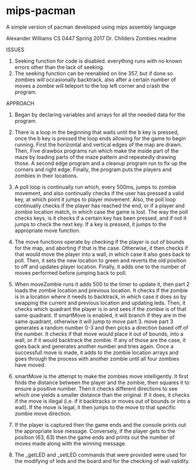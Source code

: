 # mips-pacman
A simple version of pacman developed using mips assembly language


Alexander Williams
CS 0447 Spring 2017
Dr. Childers
Zombies readme

ISSUES
1.	Seeking function for code is disabled. everything runs with no known errors other than the lack of seeking.
2.	The seeking function can be reenabled on line 357, but if done so zombies will occasionally backtrack,
	also after a certain number of moves a zombie will teleport to the top left corner and crash the program.

APPROACH
1.	Began by declaring variables and arrays for all the needed data for the program.

2.	There is a loop in the beginning that waits until the b key is pressed, once the b key is pressed the loop
	ends allowing for the game to begin running. First the horizontal and vertical edges of the map are drawn.
	Then, Five drawbox programs run which make the inside part of the maze by loading parts of the maze pattern
	and repeatedly drawing those. A second edge program and a cleanup program run to fix up the corners
	and right edge. Finally, the program puts the players and zombies in their locations.

3.	A poll loop is continually run which, every 500ms, jumps to zombie movement, and also continually checks if
	the user has pressed a valid key, at which point it jumps to player movement. Also, the poll loop continually
	checks if the player has reached the end, or if a player and zombie location match, in which case the game is
	lost. The way the poll checks keys, is it checks if a certain key has been pressed, and if not it jumps to check
	the next key. If a key is pressed, it jumps to the appropriate move function.

4.	The move functions operate by checking if the player is out of bounds for the map, and aborting if that is the
	case. Otherwise, it then checks if that would move the player into a wall, in which case it also goes back to
	poll. Then, it sets the new location to green and reverts the old position to off and updates player location.
	Finally, it adds one to the number of moves performed before jumping back to poll.

5.	When moveZombie runs it adds 500 to the timer to update it, then part 2 loads the zombie location and previous
	location. It checks if the zombie is in a location where it needs to backtrack, in which case it does so by
	swapping the current and previous location and updating leds. Then, it checks which quadrant the player is in
	and sees if the zombie is of that same quadrant. If smartMove is enabled, it will branch if they are in the same
	quadrant, otherwise it will jump to move part 3. move part 3 generates a random number 0-3 and then picks a
	direction based off of the number. It checks if that move would place it out of bounds, into a wall, or if it
	would backtrack the zombie. If any of those are the case, it goes back and generates another number and tries
	again. Once a successfull move is made, it adds to the zombie location arrays and goes through the process with
	another zombie until all four zombies have moved.

6.	smartMove is the attempt to make the zombies move intelligently. It first finds the distance between the player
	and the zombie, then squares it to ensure a positive number. Then it checks different directions to see which
	one yields a smaller distance than the original. If it does, it checks if the move is illegal (i.e. if it
	backtracks or moves out of bounds or into a wall). If the move is legal, it then jumps to the move to that
	specific zombie move direction.

7.	If the player is captured then the game ends and the console prints out the appropriate lose message. Conversely,
	if the player gets to the position (63, 63) then the game ends and prints out the number of moves made along with
	the winning message.

8.	The _getLED and _setLED commands that were provided were used for the modifying of leds and the board and for
	the checking of wall validity.
